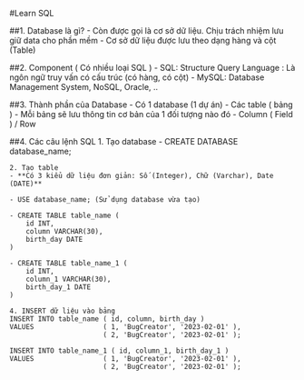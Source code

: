 #Learn SQL

##1. Database là gì?
    - Còn được gọi là cơ sở dữ liệu. Chịu trách nhiệm lưu giữ data cho phần mềm
    - Cơ sở dữ liệu được lưu theo dạng hàng và cột (Table)
    
##2. Component ( Có nhiều loại SQL )
    - SQL: Structure Query Language : Là ngôn ngữ truy vấn có cấu trúc (có hàng, có cột)
    - MySQL: Database Management System, NoSQL, Oracle, ..
    
##3. Thành phần của Database
    - Có 1 database (1 dự án)
    - Các table ( bảng )
    - Mỗi bảng sẽ lưu thông tin cơ bản của 1 đối tượng nào đó
    - Column ( Field ) / Row
    
##4. Các câu lệnh SQL
    1. Tạo database
    - CREATE DATABASE database_name;
    
    2. Tạo table
    - **Có 3 kiểu dữ liệu đơn giản: Số (Integer), Chữ (Varchar), Date (DATE)**

    - USE database_name; (Sử dụng database vừa tạo)

    - CREATE TABLE table_name (
        id INT,
        column VARCHAR(30),
        birth_day DATE
    )

    - CREATE TABLE table_name_1 (
        id INT,
        column_1 VARCHAR(30),
        birth_day_1 DATE
    )

    4. INSERT dữ liệu vào bảng
    INSERT INTO table_name ( id, column, birth_day )
    VALUES                 ( 1, 'BugCreator', '2023-02-01' ),
                           ( 2, 'BugCreator', '2023-02-01' );

    INSERT INTO table_name_1 ( id, column_1, birth_day_1 )
    VALUES                 ( 1, 'BugCreator', '2023-02-01' ),
                           ( 2, 'BugCreator', '2023-02-01' );
